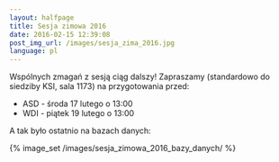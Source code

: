 ```yaml
---
layout: halfpage
title: Sesja zimowa 2016
date: 2016-02-15 12:39:08
post_img_url: /images/sesja_zima_2016.jpg
language: pl
---
```


Wspólnych zmagań z sesją ciąg dalszy! Zapraszamy (standardowo do siedziby KSI, sala 1173) na przygotowania przed:

- ASD - środa 17 lutego o 13:00
- WDI - piątek 19 lutego o 13:00

A tak było ostatnio na bazach danych:

{% image_set /images/sesja_zimowa_2016_bazy_danych/ %}
